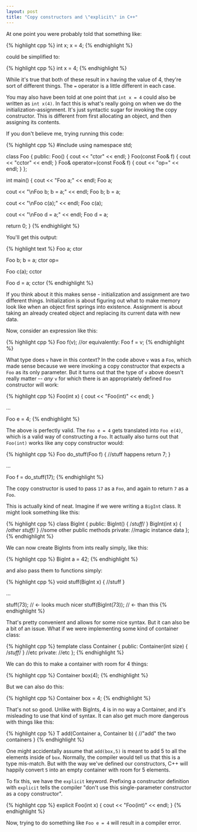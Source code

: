 ```yaml
---
layout: post
title: "Copy constructors and \"explicit\" in C++"
---
```

At one point you were probably told that something like:

{% highlight cpp %}
int x;
x = 4;
{% endhighlight %}

could be simplified to:

{% highlight cpp %}
int x = 4;
{% endhighlight %}

While it's true that both of these result in x having the value of 4, they're sort of different things. The `=` operator is a little different in each case.

You may also have been told at one point that `int x = 4` could also be written as `int x(4)`. In fact this is what's really going on when we do the initialization-assignment. It's just syntactic sugar for invoking the copy constructor. This is different from first allocating an object, and then assigning its contents.

If you don't believe me, trying running this code:

{% highlight cpp %}
#include <iostream>
using namespace std;

class Foo
{
  public:
    Foo() { cout << "ctor" << endl; }
    Foo(const Foo& f) { cout << "cctor" << endl; }
    Foo& operator=(const Foo& f) { cout << "op=" << endl; }
};

int main()
{
  cout << "Foo a;" << endl;
  Foo a;

  cout << "\nFoo b; b = a;" << endl;
  Foo b;
  b = a;

  cout << "\nFoo c(a);" << endl;
  Foo c(a);

  cout << "\nFoo d = a;" << endl;
  Foo d = a;

  return 0;
}
{% endhighlight %}


You'll get this output:

{% highlight text %}
Foo a;
ctor

Foo b; b = a;
ctor
op=

Foo c(a);
cctor

Foo d = a;
cctor
{% endhighlight %}

If you think about it this makes sense - initialization and assignment are two different things. Initialization is about figuring out what to make memory look like when an object first springs into existence. Assignment is about taking an already created object and replacing its current data with new data.

Now, consider an expression like this:

{% highlight cpp %}
Foo f(v);
//or equivalently:
Foo f = v;
{% endhighlight %}

What type does `v` have in this context? In the code above `v` was a `Foo`,  which made sense because we were invoking a copy constructor that expects a `Foo` as its only parameter. But it turns out that the type of `v` above doesn't really matter -- _any_ `v` for which there is an appropriately defined `Foo` constructor will work:

{% highlight cpp %}
Foo(int x) { cout << "Foo(int)" << endl; }

...

Foo e = 4;
{% endhighlight %}

The above is perfectly valid. The `Foo e = 4` gets translated into `Foo e(4)`, which is a valid way of constructing a `Foo`. It actually also turns out that `Foo(int)` works like any copy constructor would:

{% highlight cpp %}
Foo do_stuff(Foo f)
{
  //stuff happens
  return 7;
}

...

Foo f = do_stuff(17);
{% endhighlight %}

The copy constructor is used to pass `17` as a `Foo`, and again to return `7` as a `Foo`.

This is actually kind of neat. Imagine if we were writing a `BigInt` class. It might look something like this:

{% highlight cpp %}
class BigInt
{
  public:
    BigInt() { /*stuff*/ }
    BigInt(int x) { /*other stuff*/ }
    //some other public methods
  private:
    //magic instance data
};
{% endhighlight %}

We can now create BigInts from ints really simply, like this:

{% highlight cpp %}
BigInt a = 42;
{% endhighlight %}

and also pass them to functions simply:

{% highlight cpp %}
void stuff(BigInt x)
{
  //stuff
}

...

stuff(73);         // <- looks much nicer
stuff(BigInt(73)); // <- than this
{% endhighlight %}

That's pretty convenient and allows for some nice syntax. But it can also be a bit of an issue. What if we were implementing some kind of container class:

{% highlight cpp %}
template<class T>
class Container
{
  public:
    Container(int size) { /*stuff*/ }
    //etc
  private:
    //etc
};
{% endhighlight %}

We can do this to make a container with room for 4 things:

{% highlight cpp %}
Container box(4);
{% endhighlight %}

But we can also do this:

{% highlight cpp %}
Container box = 4;
{% endhighlight %}

That's not so good. Unlike with BigInts, 4 is in no way a Container, and it's misleading to use that kind of syntax. It can also get much more dangerous with things like this:

{% highlight cpp %}
T add(Container<T> a, Container<t> b)
{
  //"add" the two containers
}
{% endhighlight %}

One might accidentally assume that `add(box,5)` is meant to add 5 to all the elements inside of `box`. Normally, the compiler would tell us that this is a type mis-match. But with the way we've defined our constructors, C++ will happily convert `5` into an empty container with room for 5 elements.

To fix this, we have the `explicit` keyword. Prefixing a constructor definition with `explicit` tells the compiler "don't use this single-parameter constructor as a copy constructor".

{% highlight cpp %}
explicit Foo(int x) { cout << "Foo(int)" << endl; }
{% endhighlight %}

Now, trying to do something like `Foo e = 4` will result in a compiler error.
